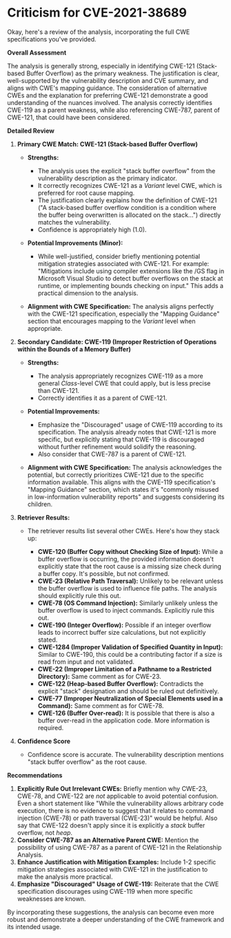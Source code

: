 # Criticism for CVE-2021-38689

Okay, here's a review of the analysis, incorporating the full CWE specifications you've provided.

**Overall Assessment**

The analysis is generally strong, especially in identifying CWE-121 (Stack-based Buffer Overflow) as the primary weakness. The justification is clear, well-supported by the vulnerability description and CVE summary, and aligns with CWE's mapping guidance. The consideration of alternative CWEs and the explanation for preferring CWE-121 demonstrate a good understanding of the nuances involved. The analysis correctly identifies CWE-119 as a parent weakness, while also referencing CWE-787, parent of CWE-121, that could have been considered.

**Detailed Review**

1.  **Primary CWE Match: CWE-121 (Stack-based Buffer Overflow)**

    *   **Strengths:**
        *   The analysis uses the explicit "stack buffer overflow" from the vulnerability description as the primary indicator.
        *   It correctly recognizes CWE-121 as a *Variant* level CWE, which is preferred for root cause mapping.
        *   The justification clearly explains how the definition of CWE-121 ("A stack-based buffer overflow condition is a condition where the buffer being overwritten is allocated on the stack...") directly matches the vulnerability.
        *   Confidence is appropriately high (1.0).

    *   **Potential Improvements (Minor):**
        *   While well-justified, consider briefly mentioning potential mitigation strategies associated with CWE-121.  For example: "Mitigations include using compiler extensions like the /GS flag in Microsoft Visual Studio to detect buffer overflows on the stack at runtime, or implementing bounds checking on input."  This adds a practical dimension to the analysis.

    *   **Alignment with CWE Specification:** The analysis aligns perfectly with the CWE-121 specification, especially the "Mapping Guidance" section that encourages mapping to the *Variant* level when appropriate.

2.  **Secondary Candidate: CWE-119 (Improper Restriction of Operations within the Bounds of a Memory Buffer)**

    *   **Strengths:**
        *   The analysis appropriately recognizes CWE-119 as a more general *Class*-level CWE that could apply, but is less precise than CWE-121.
        *  Correctly identifies it as a parent of CWE-121.

    *   **Potential Improvements:**
        *   Emphasize the "Discouraged" usage of CWE-119 according to its specification.  The analysis already notes that CWE-121 is more specific, but explicitly stating that CWE-119 is discouraged without further refinement would solidify the reasoning.
        *  Also consider that CWE-787 is a parent of CWE-121.

    *   **Alignment with CWE Specification:** The analysis acknowledges the potential, but correctly prioritizes CWE-121 due to the specific information available. This aligns with the CWE-119 specification's "Mapping Guidance" section, which states it's "commonly misused in low-information vulnerability reports" and suggests considering its children.

3.  **Retriever Results:**

    *   The retriever results list several other CWEs. Here's how they stack up:

        *   **CWE-120 (Buffer Copy without Checking Size of Input):**  While a buffer overflow is occurring, the provided information doesn't explicitly state that the root cause is a missing size check during a buffer copy.  It's possible, but not confirmed.
        *   **CWE-23 (Relative Path Traversal):**  Unlikely to be relevant unless the buffer overflow is used to influence file paths. The analysis should explicitly rule this out.
        *   **CWE-78 (OS Command Injection):**  Similarly unlikely unless the buffer overflow is used to inject commands. Explicitly rule this out.
        *   **CWE-190 (Integer Overflow):** Possible if an integer overflow leads to incorrect buffer size calculations, but not explicitly stated.
        *   **CWE-1284 (Improper Validation of Specified Quantity in Input):** Similar to CWE-190, this could be a contributing factor if a size is read from input and not validated.
        *   **CWE-22 (Improper Limitation of a Pathname to a Restricted Directory):** Same comment as for CWE-23.
        *   **CWE-122 (Heap-based Buffer Overflow):** Contradicts the explicit "stack" designation and should be ruled out definitively.
        *   **CWE-77 (Improper Neutralization of Special Elements used in a Command):** Same comment as for CWE-78.
        *   **CWE-126 (Buffer Over-read):** It is possible that there is also a buffer over-read in the application code. More information is required.

4.  **Confidence Score**

    *   Confidence score is accurate. The vulnerability description mentions "stack buffer overflow" as the root cause.

**Recommendations**

1.  **Explicitly Rule Out Irrelevant CWEs:** Briefly mention why CWE-23, CWE-78, and CWE-122 are *not* applicable to avoid potential confusion. Even a short statement like "While the vulnerability allows arbitrary code execution, there is no evidence to suggest that it relates to command injection (CWE-78) or path traversal (CWE-23)" would be helpful. Also say that CWE-122 doesn't apply since it is explicitly a *stack* buffer overflow, not *heap*.
2.  **Consider CWE-787 as an Alternative Parent CWE:** Mention the possibility of using CWE-787 as a parent of CWE-121 in the Relationship Analysis.
3.  **Enhance Justification with Mitigation Examples:** Include 1-2 specific mitigation strategies associated with CWE-121 in the justification to make the analysis more practical.
4.  **Emphasize "Discouraged" Usage of CWE-119:** Reiterate that the CWE specification discourages using CWE-119 when more specific weaknesses are known.

By incorporating these suggestions, the analysis can become even more robust and demonstrate a deeper understanding of the CWE framework and its intended usage.